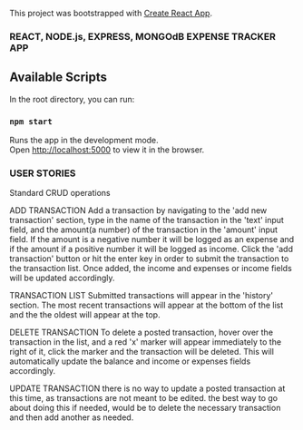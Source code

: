 This project was bootstrapped with [Create React App](https://github.com/facebook/create-react-app).

### REACT, NODE.js, EXPRESS, MONGOdB EXPENSE TRACKER APP

## Available Scripts

In the root directory, you can run:

### `npm start`

Runs the app in the development mode.<br />
Open [http://localhost:5000](http://localhost:5000) to view it in the browser.


### USER STORIES
Standard CRUD operations

ADD TRANSACTION
Add a transaction by navigating to the 'add new transaction' section, type in the name of the transaction in the 'text' input field, and the amount(a number) of the transaction in the 'amount' input field. If the amount is a negative number it will be logged as an expense and if the amount if a positive number it will be logged as income. Click the 'add transaction' button or hit the enter key in order to submit the transaction to the transaction list. Once added, the income and expenses or income fields will be updated accordingly.

TRANSACTION LIST
Submitted transactions will appear in the 'history' section. The most recent transactions will appear at the bottom of the list and the the oldest will appear at the top.

DELETE TRANSACTION
To delete a posted transaction, hover over the transaction in the list, and a red 'x' marker will appear immediately to the right of it, click the marker and the transaction will be deleted. This will automatically update the balance and income or expenses fields accordingly.

UPDATE TRANSACTION
there is no way to update a posted transaction at this time, as transactions are not meant to be edited. the best way to go about doing this if needed, would be to delete the necessary transaction and then add another as needed. 

